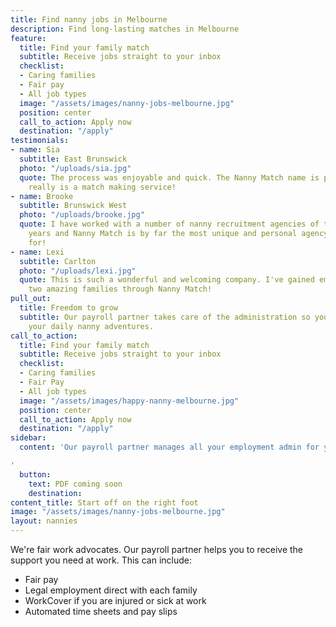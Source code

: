 ```yaml
---
title: Find nanny jobs in Melbourne
description: Find long-lasting matches in Melbourne
feature:
  title: Find your family match
  subtitle: Receive jobs straight to your inbox
  checklist:
  - Caring families
  - Fair pay
  - All job types
  image: "/assets/images/nanny-jobs-melbourne.jpg"
  position: center
  call_to_action: Apply now
  destination: "/apply"
testimonials:
- name: Sia
  subtitle: East Brunswick
  photo: "/uploads/sia.jpg"
  quote: The process was enjoyable and quick. The Nanny Match name is perfect, it
    really is a match making service!
- name: Brooke
  subtitle: Brunswick West
  photo: "/uploads/brooke.jpg"
  quote: I have worked with a number of nanny recruitment agencies of the last 17
    years and Nanny Match is by far the most unique and personal agency I have worked
    for!
- name: Lexi
  subtitle: Carlton
  photo: "/uploads/lexi.jpg"
  quote: This is such a wonderful and welcoming company. I've gained employment with
    two amazing families through Nanny Match!
pull_out:
  title: Freedom to grow
  subtitle: Our payroll partner takes care of the administration so you can enjoy
    your daily nanny adventures.
call_to_action:
  title: Find your family match
  subtitle: Receive jobs straight to your inbox
  checklist:
  - Caring families
  - Fair Pay
  - All job types
  image: "/assets/images/happy-nanny-melbourne.jpg"
  position: center
  call_to_action: Apply now
  destination: "/apply"
sidebar:
  content: 'Our payroll partner manages all your employment admin for you!

'
  button:
    text: PDF coming soon
    destination: 
content_title: Start off on the right foot
image: "/assets/images/nanny-jobs-melbourne.jpg"
layout: nannies
---
```


We're fair work advocates. Our payroll partner helps you to receive the support you need at work. This can include: 

- Fair pay
- Legal employment direct with each family
- WorkCover if you are injured or sick at work
- Automated time sheets and pay slips
